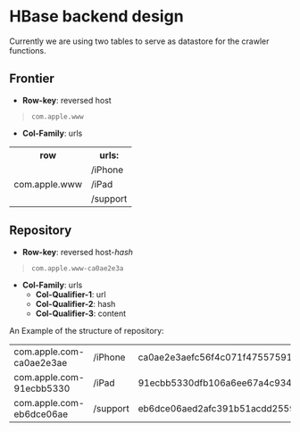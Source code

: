 # HBase backend design
Currently we are using two tables to serve as datastore for the crawler functions.

## Frontier

+ **Row-key**: reversed host <br/>
>`com.apple.www`

+ **Col-Family**: urls<br/>

<table>
  <tr>
    <th>row</th>
    <th>urls:</th>
  </tr>
  <tr>
    <td rowspan="3">com.apple.www</td>
    <td>/iPhone</td>
  </tr>
  <tr>
    <td>/iPad</td>
  </tr>
  <tr>
    <td>/support</td>
  </tr>
</table>

## Repository
+ **Row-key**: reversed host-*hash* <br/>
>`com.apple.www-ca0ae2e3a`

+ **Col-Family**: urls<br/>
    + **Col-Qualifier-1**: url<br/>
    + **Col-Qualifier-2**: hash<br/>
    + **Col-Qualifier-3**: content<br/>

An Example of the structure of repository:

<table>
<tr>
  <td>com.apple.com-ca0ae2e3ae</td>
  <td>/iPhone</td>
  <td>ca0ae2e3aefc56f4c071f475575915bc05074ba4</td>
  <td>html content</td>
</tr>
<tr>
  <td>com.apple.com-91ecbb5330</td>
  <td>/iPad</td>
  <td>91ecbb5330dfb106a6ee67a4c934f1305b50f40a</td>
  <td>html content</td>
</tr>
<tr>
  <td>com.apple.com-eb6dce06ae</td>
  <td>/support</td>
  <td>eb6dce06aed2afc391b51acdd255976c818b8d97</td>
  <td>html content</td>
</tr>
</table>